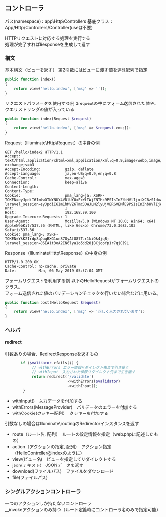 ## コントローラ
パス(namespace)：app\Http\Controllers
基底クラス：App/Http/Controllers/Controller(useは不要)

HTTPリクエストに対応する処理を実行する  
処理が完了すればResponseを生成して返す

### 構文
基本構文（ビューを返す）
第2引数にはビューに渡す値を連想配列で指定
```php
public function index()
{
    return view('hello.index', ['msg' => '']);
}
```

リクエストパラメータを使用する例
$requestの中にフォーム送信された値や、クエリストリングの値が入っている
```php
public function index(Request $request)
{
    return view('hello.index', ['msg' => $request->msg]):
}
```

Request（Illuminate\Http\Request）の中身の例
```
GET /hello/index2 HTTP/1.1
Accept:                    text/html,application/xhtml+xml,application/xml;q=0.9,image/webp,image/apng,*/*;q=0.8,application/signed-exchange;v=b3
Accept-Encoding:           gzip, deflate
Accept-Language:           ja,en-US;q=0.9,en;q=0.8
Cache-Control:             max-age=0
Connection:                keep-alive
Content-Length:
Content-Type:
Cookie:                    pma_lang=ja; XSRF-TOKEN=eyJpdiI6ImlwOTNYNUY4VDlUY0xEcWtTWjZNTHc9PSIsInZhbHVlIjoiXC8zS1dxa2NtYkJzaWx1NHhaRmxRV1VcL0YxbUhJVlwvazFnTlwvWWVnSkNHT3JrSndPN2tkcXNYR2NDMWpud3R4QXQiLCJtYWMiOiI1NGY5ZWYzYmNjYzIxNGY3M2FlZDNhMWM3ZDI1ZWIzZDg4NTY4MmY0NmM5MTM3ZDc1MzA3NDBkOTkyM2EzOTlmIn0%3D; laravel_session=eyJpdiI6Im1hMVZ6Tmc0OWJLM2lyUjVERGVEMlE9PSIsInZhbHVlIjoiT3hiZ1JZZG1wWkc5VWh4blJpWCtpTldCSVpobWxZS05XN2F1V1YycWUxSDNpMHFMaDZPdktVeGRpTEdaaUVGWCIsIm1hYyI6ImJmYWE3ZWMyOTA5MzRhMjYwMzc0ZTIwM2JhN2E0NTFlYmFmMDkxNmNmN2VhYTY4ZDU0ODQyMzdkMWU3YTAxNDUifQ%3D%3D
Dnt:                       1
Host:                      192.168.99.100
Upgrade-Insecure-Requests: 1
User-Agent:                Mozilla/5.0 (Windows NT 10.0; Win64; x64) AppleWebKit/537.36 (KHTML, like Gecko) Chrome/73.0.3683.103 Safari/537.36
Cookie: pma_lang=; XSRF-TOKEN=YkK2Irdp8qOuqBXG1un87OyAfO87Tcr1kiOk4jqB; laravel_session=06EA1t3oA2IN6lya1o5dd28jBCjcoYp1r7qjCI9L
```

Response（Illuminate\Http\Response）の中身の例
```
HTTP/1.0 200 OK
Cache-Control: no-cache, private
Date:          Mon, 06 May 2019 05:57:04 GMT
```

フォームリクエストを利用する例
以下のHelloRequestがフォームリクエストのクラス。  
フォーム送信された値のバリデーションチェックを行いたい場合などに用いる。
```php
public function post(HelloRequest $request)
{
    return view('hello.index', ['msg' => '正しく入力されています'])
}
```

### ヘルパ
#### redirect
引数ありの場合、RedirectResponseを返すもの
```php
       if ($validator->fails()) {
            // withErrors エラー情報リダイレクト先まで引き継ぐ
            // withInput　入力された情報リダイレクト先まで引き継ぐ
            return redirect('/validate')
                            ->withErrors($validator)
                            ->withInput();
        }
```
- withInput()　入力データを付加する
- withErrors(MessageProvider)　バリデータのエラーを付加する
- withCookie(クッキー配列）　クッキーを付加する

引数なしの場合はIlluminate\routingのRedirectorインスタンスを返す
- route（ルート名, 配列）　ルートの設定情報を指定（web.phpに記述したもの）
- action（アクションの指定, 配列）　アクション指定（HelloController@indexのように）
- view(ビュー名)　ビューを指定してリダイレクトする
- json(テキスト)　JSONデータを返す
- download(ファイルパス)　ファイルをダウンロード
- file(ファイルパス)

### シングルアクションコントローラ
一つのアクションしか持たないコントローラ  
__invokeアクションのみ持つ（ルート定義時にコントローラ名のみで指定可能）